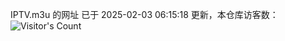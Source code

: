 IPTV.m3u 的网址 已于 2025-02-03 06:15:18 更新，本仓库访客数：![Visitor's Count](https://profile-counter.glitch.me/hero1898_tv/count.svg)
